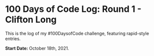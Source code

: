 # 100 Days of Code Log: Round 1 - Clifton Long
This is the log of my #100DaysofCode challenge, featuring rapid-style entries.

**Start Date:** October 18th, 2021.

<!-- 1. Began Angela Yu's *"Complete Python Pro Bootcamp for 20201"* course on Udemy, which is also itself a #100 Days of Code program. 

2. Went over data types, type conversions, and type casting; got halfway through Section 2 of my Udemy course. 

3. Built a BMI calculator for practicing mathematic operations and type conversions. 

4. Went over F-Strings and number manipulation. 

5. Built a calculator comparing how many days/weeks/months you have left (if you lived to 90 years old). 

6. Built a tip calculator in Python. 

7. Made a repo for my tip calculator; built a BMI calculator, this time using `if`/`elif`/`else` statements. 

8. Had to troubleshoot Replit not working this morning, so today's coding exercises were brief. But today's material continued on `if` statements. 

9. Completed another coding exercise focusing on multiple `if` conditions; added it to my GitHub for prosperity. 

10. Technically a day of no code. Took the day off to recover, listen to the rain before work, and get rested for tomorrow. 

11. Finished Section 3 of my Udemy course, which covered logical operators. 

12. Finished Section 4-3; refactored a "Choose your path" coding exercise; finished adding another code exercise to my GitHub. 

13. Built a simple coin toss script in Python for my course's video on pseudorandom values. 

14. Finished Section 4, and built a Rock/Paper/Scissors game app. 

15. Almost finished Section 5; completed FizzBuzz coding exercise. 

16. Finished Section 5; built a password generator. 

17. Began Section 6, covering function declarations in Python. 

18. Began using `while` loops to practice algorithms with Karel the robot. 

19. Took a personal day for R&R. 

20. Practiced more complex conditionals with Karel in Python. 

21. Finished Section 6, coding an algorithm to get Karel to escape a maze. 

22. Finished modules 7-1 through 7-4 in my Python course. Built a word randomizer component for Hangman game app. 

23. Finished modules 7-4 through 7-7, finishing the section. Built a Hangman game app in Python. 

24. Day of rest. Stressful week -- add +1 day after Day 100 to compensate. 

25. Intro to Positional Arguments and Keyword Arguments; coded an app that calculates how much paint you need to buy, given a random height and width of a wall. 
-->
